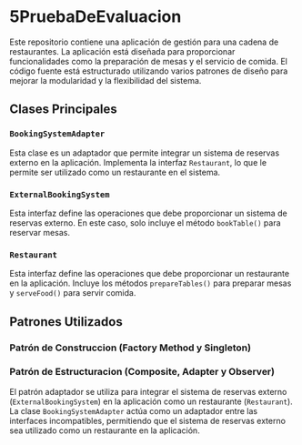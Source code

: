 # 5PruebaDeEvaluacion

Este repositorio contiene una aplicación de gestión para una cadena de restaurantes. La aplicación está diseñada para proporcionar funcionalidades como la preparación de mesas y el servicio de comida. El código fuente está estructurado utilizando varios patrones de diseño para mejorar la modularidad y la flexibilidad del sistema.

## Clases Principales

### `BookingSystemAdapter`

Esta clase es un adaptador que permite integrar un sistema de reservas externo en la aplicación. Implementa la interfaz `Restaurant`, lo que le permite ser utilizado como un restaurante en el sistema.

### `ExternalBookingSystem`

Esta interfaz define las operaciones que debe proporcionar un sistema de reservas externo. En este caso, solo incluye el método `bookTable()` para reservar mesas.

### `Restaurant`

Esta interfaz define las operaciones que debe proporcionar un restaurante en la aplicación. Incluye los métodos `prepareTables()` para preparar mesas y `serveFood()` para servir comida.

## Patrones Utilizados
### Patrón de Construccion (Factory Method y Singleton)
### Patrón de Estructuracion (Composite, Adapter y Observer)


El patrón adaptador se utiliza para integrar el sistema de reservas externo (`ExternalBookingSystem`) en la aplicación como un restaurante (`Restaurant`). La clase `BookingSystemAdapter` actúa como un adaptador entre las interfaces incompatibles, permitiendo que el sistema de reservas externo sea utilizado como un restaurante en la aplicación.


